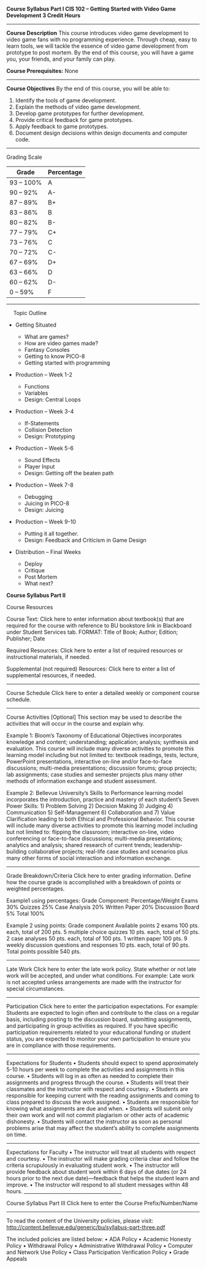 **Course Syllabus Part I
CIS 102 – Getting Started with Video Game Development
3 Credit Hours**
________________________________________

**Course Description**
This course introduces video game development to video game fans with no programming experience. Through cheap, easy to learn tools, we will tackle the essence of video game development from prototype to post mortem. By the end of this course, you will have a game you, your friends, and your family can play.

**Course Prerequisites:** None

________________________________________

**Course Objectives**
By the end of this course, you will be able to:

1. Identify the tools of game development.
2. Explain the methods of video game development.
3. Develop game prototypes for further development.
4. Provide critical feedback for game prototypes.
5. Apply feedback to game prototypes.
6. Document design decisions within design documents and computer code. 

________________________________________

Grading Scale

Grade | Percentage
----- | ------------
93 – 100% | A	
90 –  92% | A-
87 –  89% | B+	
83 –  86% | B
80 – 82% | B-
77 – 79% | C+
73 – 76% | C
70 – 72% | C-
67 – 69% | D+
63 – 66% | D
60 – 62% | D-
0 – 59% | F

________________________________________


 
Topic Outline 

*	Getting Situated
	*	What are games?
	*	How are video games made?
	*	Fantasy Consoles
	*	Getting to know PICO-8
	*	Getting started with programming

*	Production – Week 1-2 
	*	Functions
	*	Variables 
	*	Design: Central Loops

*	Production – Week 3-4 
	*	If-Statements 
	*	Collision Detection
	*	Design: Prototyping

*	Production – Week 5-6
	*	Sound Effects
	*	Player Input
	*	Design: Getting off the beaten path

*	Production – Week 7-8
	*	Debugging
	*	Juicing in PICO-8
	*	Design: Juicing

*	Production – Week 9-10
	*	Putting it all together.
	*	Design: Feedback and Criticism in Game Design

*	Distribution – Final Weeks
	*	Deploy
	*	Critique
	*	Post Mortem
	*	What next?


**Course Syllabus Part II**

Course Resources 

Course Text: 
Click here to enter information about textbook(s) that are required for the course with reference to BU bookstore link in Blackboard under Student Services tab. 
FORMAT: Title of Book; Author; Edition; Publisher; Date 

Required Resources: 
Click here to enter a list of required resources or instructional materials, if needed. 

Supplemental (not required) Resources: 
Click here to enter a list of supplemental resources, if needed.
________________________________________

Course Schedule
Click here to enter a detailed weekly or component course schedule.
________________________________________

Course Activities [Optional] 
This section may be used to describe the activities that will occur in the course and explain why. 
 
Example 1: Bloom’s Taxonomy of Educational Objectives incorporates knowledge and content; understanding; application; analysis; synthesis and evaluation. This course will include many diverse activities to promote this learning model including but not limited to: textbook readings, tests, lecture, PowerPoint presentations, interactive on-line and/or face-to-face discussions; multi-media presentations; discussion forums; group projects; lab assignments; case studies and semester projects plus many other methods of information exchange and student assessment. 
 
Example 2: Bellevue University’s Skills to Performance learning model incorporates the introduction, practice and mastery of each student’s Seven Power Skills: 1) Problem Solving 2) Decision Making 3) Judging 4) Communication 5) Self-Management 6) Collaboration and 7) Value Clarification leading to both Ethical and Professional Behavior. This course will include many diverse activities to promote this learning model including but not limited to: flipping the classroom; interactive on-line, video conferencing or face-to-face discussions; multi-media presentations; analytics and analysis; shared research of current trends; leadership-building collaborative projects; real-life case studies and scenarios plus many other forms of social interaction and information exchange. 
  
________________________________________

Grade Breakdown/Criteria
Click here to enter grading information.  Define how the course grade is accomplished with a breakdown of points or weighted percentages.

Example1 using percentages:
Grade Component:	Percentage/Weight
Exams	30%
Quizzes	25%
Case Analysis	20%
Written Paper	20%
Discussion Board	5%
Total	100%

Example 2 using points:
Grade component	Available points
2 exams	100 pts. each, total of 200 pts.
5 multiple choice quizzes	10 pts. each, total of 50 pts.
2 case analyses	50 pts. each, total of 100 pts.
1 written paper 	100 pts.
9 weekly discussion questions and responses	10 pts. each, total of 90 pts. 
Total points possible	540 pts.
________________________________________

Late Work
Click here to enter the late work policy.  State whether or not late work will be accepted, and under what conditions.
For example: Late work is not accepted unless arrangements are made with the instructor for special circumstances.
________________________________________

Participation 
Click here to enter the participation expectations. 
For example: Students are expected to login often and contribute to the class on a regular basis, including posting to the discussion board, submitting assignments, and participating in group activities as required. If you have specific participation requirements related to your educational funding or student status, you are expected to monitor your own participation to ensure you are in compliance with those requirements.
________________________________________

Expectations for Students
•	Students should expect to spend approximately 5-10 hours per week to complete the activities and assignments in this course. 
•	Students will log in as often as needed to complete their assignments and progress through the course. 
•	Students will treat their classmates and the instructor with respect and courtesy.
•	Students are responsible for keeping current with the reading assignments and coming to class prepared to discuss the work assigned. 
•	Students are responsible for knowing what assignments are due and when.
•	Students will submit only their own work and will not commit plagiarism or other acts of academic dishonesty.
•	Students will contact the instructor as soon as personal problems arise that may affect the student’s ability to complete assignments on time.
________________________________________

Expectations for Faculty
•	The instructor will treat all students with respect and courtesy.
•	The instructor will make grading criteria clear and follow the criteria scrupulously in evaluating student work.
•	The instructor will provide feedback about student work within 6 days of due dates (or 24 hours prior to the next due date)—feedback that helps the student learn and improve.
•	The instructor will respond to all student messages within 48 hours. 
________________________________________ 

Course Syllabus Part III
Click here to enter the Course Prefix/Number/Name
________________________________________

To read the content of the University policies, please visit: http://content.bellevue.edu/generic/bu/syllabus-part-three.pdf

The included policies are listed below:
•	ADA Policy
•	Academic Honesty Policy
•	Withdrawal Policy
•	Administrative Withdrawal Policy
•	Computer and Network Use Policy
•	Class Participation Verification Policy
•	Grade Appeals

